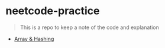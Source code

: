 # neetcode-practice
> This is a repo to keep a note of the code and explanation  

- [Array & Hashing](https://github.com/abhishekpatelmc/neetcode-practice/blob/main/ArraysHashing.md)
